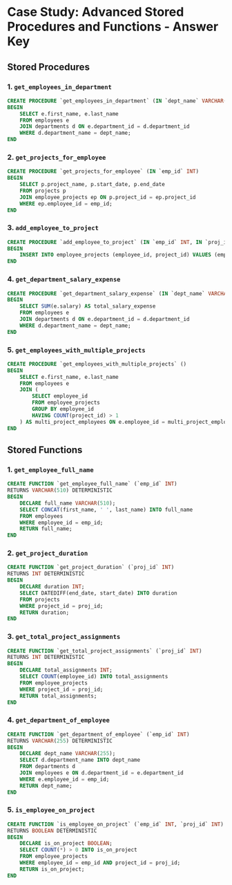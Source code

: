 # Case Study: Advanced Stored Procedures and Functions - Answer Key

## Stored Procedures

### 1. `get_employees_in_department`
```sql
CREATE PROCEDURE `get_employees_in_department` (IN `dept_name` VARCHAR(255))
BEGIN
    SELECT e.first_name, e.last_name
    FROM employees e
    JOIN departments d ON e.department_id = d.department_id
    WHERE d.department_name = dept_name;
END
```

### 2. `get_projects_for_employee`
```sql
CREATE PROCEDURE `get_projects_for_employee` (IN `emp_id` INT)
BEGIN
    SELECT p.project_name, p.start_date, p.end_date
    FROM projects p
    JOIN employee_projects ep ON p.project_id = ep.project_id
    WHERE ep.employee_id = emp_id;
END
```

### 3. `add_employee_to_project`
```sql
CREATE PROCEDURE `add_employee_to_project` (IN `emp_id` INT, IN `proj_id` INT)
BEGIN
    INSERT INTO employee_projects (employee_id, project_id) VALUES (emp_id, proj_id);
END
```

### 4. `get_department_salary_expense`
```sql
CREATE PROCEDURE `get_department_salary_expense` (IN `dept_name` VARCHAR(255))
BEGIN
    SELECT SUM(e.salary) AS total_salary_expense
    FROM employees e
    JOIN departments d ON e.department_id = d.department_id
    WHERE d.department_name = dept_name;
END
```

### 5. `get_employees_with_multiple_projects`
```sql
CREATE PROCEDURE `get_employees_with_multiple_projects` ()
BEGIN
    SELECT e.first_name, e.last_name
    FROM employees e
    JOIN (
        SELECT employee_id
        FROM employee_projects
        GROUP BY employee_id
        HAVING COUNT(project_id) > 1
    ) AS multi_project_employees ON e.employee_id = multi_project_employees.employee_id;
END
```

## Stored Functions

### 1. `get_employee_full_name`
```sql
CREATE FUNCTION `get_employee_full_name` (`emp_id` INT)
RETURNS VARCHAR(510) DETERMINISTIC
BEGIN
    DECLARE full_name VARCHAR(510);
    SELECT CONCAT(first_name, ' ', last_name) INTO full_name
    FROM employees
    WHERE employee_id = emp_id;
    RETURN full_name;
END
```

### 2. `get_project_duration`
```sql
CREATE FUNCTION `get_project_duration` (`proj_id` INT)
RETURNS INT DETERMINISTIC
BEGIN
    DECLARE duration INT;
    SELECT DATEDIFF(end_date, start_date) INTO duration
    FROM projects
    WHERE project_id = proj_id;
    RETURN duration;
END
```

### 3. `get_total_project_assignments`
```sql
CREATE FUNCTION `get_total_project_assignments` (`proj_id` INT)
RETURNS INT DETERMINISTIC
BEGIN
    DECLARE total_assignments INT;
    SELECT COUNT(employee_id) INTO total_assignments
    FROM employee_projects
    WHERE project_id = proj_id;
    RETURN total_assignments;
END
```

### 4. `get_department_of_employee`
```sql
CREATE FUNCTION `get_department_of_employee` (`emp_id` INT)
RETURNS VARCHAR(255) DETERMINISTIC
BEGIN
    DECLARE dept_name VARCHAR(255);
    SELECT d.department_name INTO dept_name
    FROM departments d
    JOIN employees e ON d.department_id = e.department_id
    WHERE e.employee_id = emp_id;
    RETURN dept_name;
END
```

### 5. `is_employee_on_project`
```sql
CREATE FUNCTION `is_employee_on_project` (`emp_id` INT, `proj_id` INT)
RETURNS BOOLEAN DETERMINISTIC
BEGIN
    DECLARE is_on_project BOOLEAN;
    SELECT COUNT(*) > 0 INTO is_on_project
    FROM employee_projects
    WHERE employee_id = emp_id AND project_id = proj_id;
    RETURN is_on_project;
END
```
